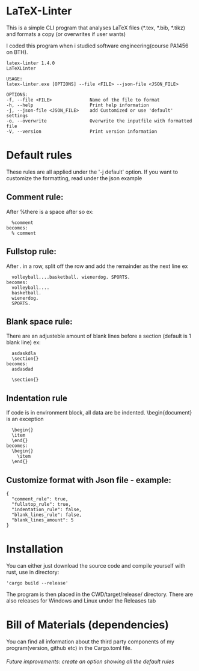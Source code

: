 # LaTeX-Linter
This is a simple CLI program that analyses LaTeX files (*.tex, *.bib, *.tikz) and formats a copy (or overwrites if user wants)

I coded this program when i studied software engineering(course PA1456 on BTH).
	
	latex-linter 1.4.0
	LaTeXLinter

	USAGE:
    latex-linter.exe [OPTIONS] --file <FILE> --json-file <JSON_FILE>

	OPTIONS:
    -f, --file <FILE>              Name of the file to format
    -h, --help                     Print help information
    -j, --json-file <JSON_FILE>    add Customized or use 'default' settings
    -o, --overwrite                Overwrite the inputfile with formatted file
    -V, --version                  Print version information

# Default rules 
These rules are all applied under the '-j default' option. If you want to customize the formatting, read under the json example
## Comment rule:
  After %there is a space after so 
  ex: 
  
  	  %comment
	becomes:
	  % comment
  
## Fullstop rule:
  After . in a row, split off the row and add the remainder as the next line
  ex
  
  	  volleyball....basketball. wienerdog. SPORTS.
	becomes:
	  volleyball....
      basketball.
      wienerdog.
      SPORTS.
## Blank space rule:
  There are an adjusteble amount of blank lines before a section (default is 1 blank line)
  ex:
 
 	  asdaskdla
	  \section{}
	becomes:
	  asdasdad
	
	  \section{}
      
## Indentation rule
  If code is in environment block, all data are be indented. \begin{document} is an exception
  
  	  \begin{}
  	  \item
  	  \end{}
	becomes:
  	  \begin{}
  	    \item
  	  \end{}


## Customize format with Json file - example:

	{
 	  "comment_rule": true,
	  "fullstop_rule": true,
	  "indentation_rule": false,
 	  "blank_lines_rule": false,
	  "blank_lines_amount": 5
	}

	  
# Installation
You can either just download the source code and compile yourself with rust, use in directory:

	'cargo build --release' 
	
The program is then placed in the CWD/target/release/ directory. There are also releases for Windows and Linux under the Releases tab

# Bill of Materials (dependencies)
You can find all information about the third party components of my program(version, github etc) in the Cargo.toml file. 

###### Future improvements: create an option showing all the default rules

